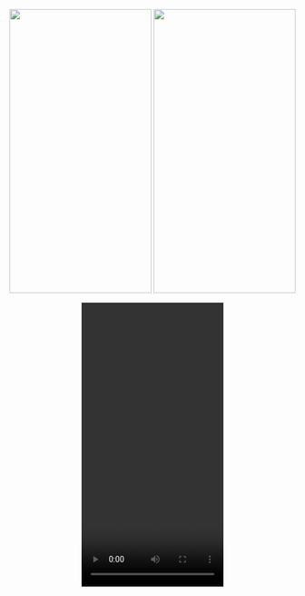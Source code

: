 <p align=center>
<img src="https://user-images.githubusercontent.com/111503264/192185796-c426b459-cc6b-45ea-b616-702d7faee15e.png"
height=500
width=250>
<img src="https://user-images.githubusercontent.com/111503264/192185957-d8b727c9-2d8d-4293-baa9-ca32464f0a6c.png"
height=500
width=250>
<p>
  
<p align=center>
<video src="https://user-images.githubusercontent.com/111503264/192187103-56a9d4f7-00bf-4966-beea-13765405f18f.mp4"
height=500
width=250>
<p>







